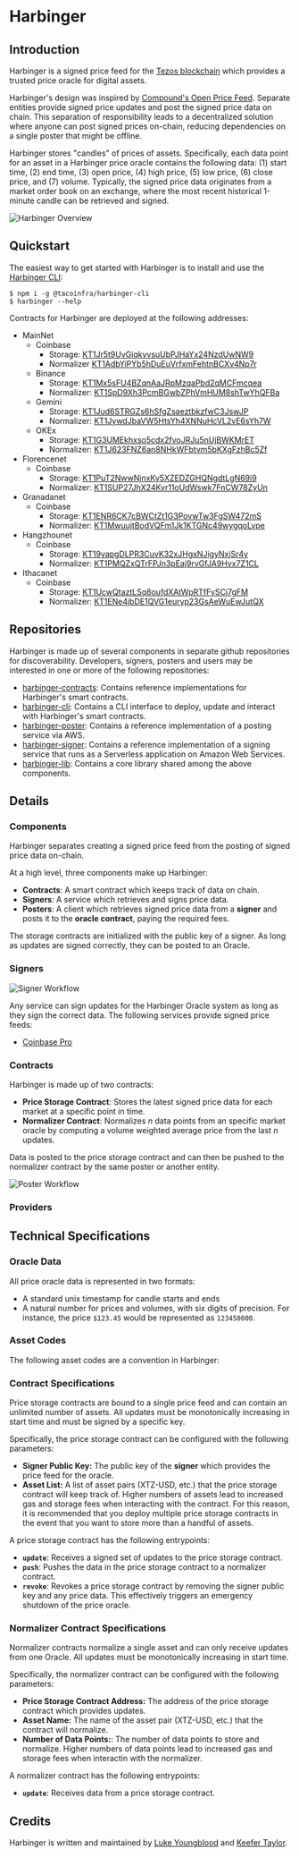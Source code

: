 # Harbinger

## Introduction

Harbinger is a signed price feed for the [Tezos blockchain](https://tezos.com/) which provides a trusted price oracle for digital assets.

Harbinger's design was inspired by [Compound's Open Price Feed](https://medium.com/compound-finance/announcing-compound-open-oracle-development-cff36f06aad3). Separate entities provide signed price updates and post the signed price data on chain. This separation of responsibility leads to a decentralized solution where anyone can post signed prices on-chain, reducing dependencies on a single poster that might be offline.

Harbinger stores "candles" of prices of assets. Specifically, each data point for an asset in a Harbinger price oracle contains the following data: (1) start time, (2) end time, (3) open price, (4) high price, (5) low price, (6) close price, and (7) volume. Typically, the signed price data originates from a market order book on an exchange, where the most recent historical 1-minute candle can be retrieved and signed.

![Harbinger Overview](images/harbinger-overview.png)

## Quickstart

The easiest way to get started with Harbinger is to install and use the [Harbinger CLI](https://github.com/tacoinfra/harbinger-cli):

```shell
$ npm i -g @tacoinfra/harbinger-cli
$ harbinger --help
```

Contracts for Harbinger are deployed at the following addresses:

* MainNet
  * Coinbase
    * Storage: [KT1Jr5t9UvGiqkvvsuUbPJHaYx24NzdUwNW9](https://tzkt.io/KT1Jr5t9UvGiqkvvsuUbPJHaYx24NzdUwNW9/storage)
    * Normalizer [KT1AdbYiPYb5hDuEuVrfxmFehtnBCXv4Np7r](https://tzkt.io/KT1AdbYiPYb5hDuEuVrfxmFehtnBCXv4Np7r/storage)
  * Binance
    * Storage: [KT1Mx5sFU4BZqnAaJRpMzqaPbd2qMCFmcqea](https://tzkt.io/KT1Mx5sFU4BZqnAaJRpMzqaPbd2qMCFmcqea/storage)
    * Normalizer: [KT1SpD9Xh3PcmBGwbZPhVmHUM8shTwYhQFBa](https://tzkt.io/KT1SpD9Xh3PcmBGwbZPhVmHUM8shTwYhQFBa/storage)
  * Gemini
    * Storage: [KT1Jud6STRGZs6hSfgZsaeztbkzfwC3JswJP](https://tzkt.io/KT1Jud6STRGZs6hSfgZsaeztbkzfwC3JswJP/storage)
    * Normalizer: [KT1JywdJbaVW5HtsYh4XNNuHcVL2vE6sYh7W](https://tzkt.io/KT1JywdJbaVW5HtsYh4XNNuHcVL2vE6sYh7W/storage)
  * OKEx
    * Storage: [KT1G3UMEkhxso5cdx2fvoJRJu5nUjBWKMrET](https://tzkt.io/KT1G3UMEkhxso5cdx2fvoJRJu5nUjBWKMrET/storage)
    * Normalizer: [KT1J623FNZ6an8NHkWFbtvm5bKXgFzhBc5Zf](https://tzkt.io/KT1J623FNZ6an8NHkWFbtvm5bKXgFzhBc5Zf/storage)
* Florencenet
  * Coinbase
    * Storage: [KT1PuT2NwwNjnxKy5XZEDZGHQNgdtLgN69i9](https://florencenet.tzkt.io/KT1PuT2NwwNjnxKy5XZEDZGHQNgdtLgN69i9/storage)
    * Normalizer: [KT1SUP27JhX24Kvr11oUdWswk7FnCW78ZyUn](https://florencenet.tzkt.io/KT1SUP27JhX24Kvr11oUdWswk7FnCW78ZyUn/storage)
* Granadanet
  * Coinbase
    * Storage: [KT1ENR6CK7cBWCtZt1G3PovwTw3FgSW472mS](https://better-call.dev/granadanet/KT1ENR6CK7cBWCtZt1G3PovwTw3FgSW472mS/operations)
    * Normalizer: [KT1MwuujtBodVQFm1Jk1KTGNc49wygqoLvpe](https://better-call.dev/granadanet/KT1MwuujtBodVQFm1Jk1KTGNc49wygqoLvpe/operations)
* Hangzhounet
  * Coinbase
    * Storage: [KT19yapgDLPR3CuvK32xJHgxNJigyNxjSr4y](https://better-call.dev/hangzhou2net/KT19yapgDLPR3CuvK32xJHgxNJigyNxjSr4y/operations)
    * Normalizer: [KT1PMQZxQTrFPJn3pEaj9rvGfJA9Hvx7Z1CL](https://better-call.dev/hangzhou2net/KT1PMQZxQTrFPJn3pEaj9rvGfJA9Hvx7Z1CL/operations)
* Ithacanet
  * Coinbase
    * Storage: [KT1UcwQtaztLSq8oufdXAtWpRTfFySCj7gFM](https://better-call.dev/ithacanet/KT1UcwQtaztLSq8oufdXAtWpRTfFySCj7gFM/operations)
    * Normalizer: [KT1ENe4jbDE1QVG1euryp23GsAeWuEwJutQX](https://better-call.dev/ithacanet/KT1ENe4jbDE1QVG1euryp23GsAeWuEwJutQX/operations)

## Repositories

Harbinger is made up of several components in separate github repositories for discoverability. Developers, signers, posters and users may be interested in one or more of the following repositories:

- [harbinger-contracts](https://github.com/tacoinfra/harbinger-contracts): Contains reference implementations for Harbinger's smart contracts.
- [harbinger-cli](https://github.com/tacoinfra/harbinger-cli): Contains a CLI interface to deploy, update and interact with Harbinger's smart contracts.
- [harbinger-poster](https://github.com/tacoinfra/harbinger-poster): Contains a reference implementation of a posting service via AWS.
- [harbinger-signer](https://github.com/tacoinfra/harbinger-signer): Contains a reference implementation of a signing service that runs as a Serverless application on Amazon Web Services.
- [harbinger-lib](https://github.com/tacoinfra/harbinger-lib): Contains a core library shared among the above components. 

## Details

### Components

Harbinger separates creating a signed price feed from the posting of signed price data on-chain. 

At a high level, three components make up Harbinger:
- **Contracts**: A smart contract which keeps track of data on chain.
- **Signers**: A service which retrieves and signs price data. 
- **Posters**: A client which retrieves signed price data from a **signer** and posts it to the **oracle contract**, paying the required fees.

The storage contracts are initialized with the public key of a signer. As long as updates are signed correctly, they can be posted to an Oracle. 

### Signers

![Signer Workflow](images/signer-workflow.png)

Any service can sign updates for the Harbinger Oracle system as long as they sign the correct data. The following services provide signed price feeds:
- [Coinbase Pro](https://pro.coinbase.com/)

### Contracts

Harbinger is made up of two contracts:
- **Price Storage Contract**: Stores the latest signed price data for each market at a specific point in time. 
- **Normalizer Contract**: Normalizes *n* data points from an specific market oracle by computing a volume weighted average price from the last *n* updates.

Data is posted to the price storage contract and can then be pushed to the normalizer contract by the same poster or another entity.

![Poster Workflow](images/poster-workflow.png)

### Providers

## Technical Specifications

### Oracle Data

All price oracle data is represented in two formats:
- A standard unix timestamp for candle starts and ends
- A natural number for prices and volumes, with six digits of precision. For instance, the price `$123.45` would be represented as `123450000`.

### Asset Codes

The following asset codes are a convention in Harbinger: 

### Contract Specifications

Price storage contracts are bound to a single price feed and can contain an unlimited number of assets. All updates must be monotonically increasing in start time and must be signed by a specific key.

Specifically, the price storage contract can be configured with the following parameters:
- **Signer Public Key:** The public key of the **signer** which provides the price feed for the oracle.
- **Asset List:** A list of asset pairs (XTZ-USD, etc.) that the price storage contract will keep track of. Higher numbers of assets lead to increased gas and storage fees when interacting with the contract. For this reason, it is recommended that you deploy multiple price storage contracts in the event that you want to store more than a handful of assets.

A price storage contract has the following entrypoints:
- **`update`**: Receives a signed set of updates to the price storage contract.
- **`push`**: Pushes the data in the price storage contract to a normalizer contract.
- **`revoke`**: Revokes a price storage contract by removing the signer public key and any price data. This effectively triggers an emergency shutdown of the price oracle.

### Normalizer Contract Specifications

Normalizer contracts normalize a single asset and can only receive updates from one Oracle.  All updates must be monotonically increasing in start time.

Specifically, the normalizer contract can be configured with the following parameters:
- **Price Storage Contract Address:** The address of the price storage contract which provides updates.
- **Asset Name:** The name of the asset pair (XTZ-USD, etc.) that the contract will normalize.
- **Number of Data Points:**: The number of data points to store and normalize. Higher numbers of data points lead to increased gas and storage fees when interactin with the normalizer.

A normalizer contract has the following entrypoints:
- **`update`**: Receives data from a price storage contract.

## Credits 

Harbinger is written and maintained by [Luke Youngblood](https://github.com/lyoungblood) and [Keefer Taylor](https://github.com/keefertaylor). 
